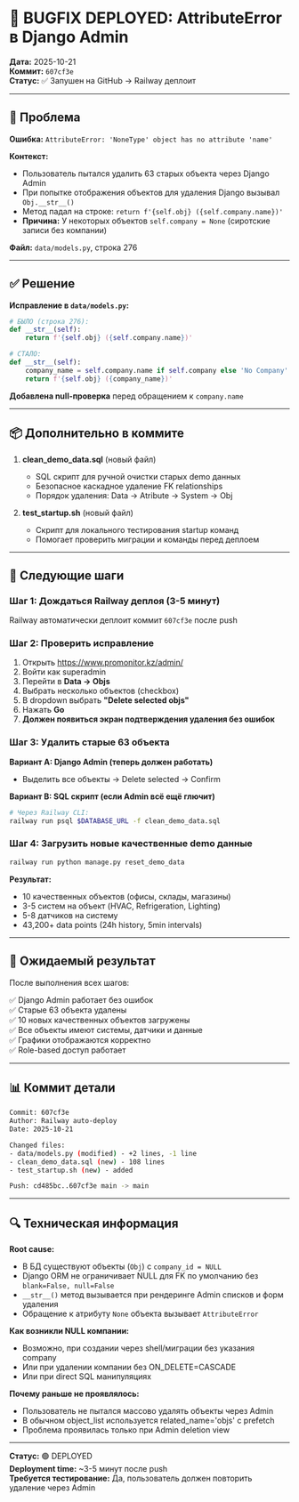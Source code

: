 # 🔧 BUGFIX DEPLOYED: AttributeError в Django Admin

**Дата:** 2025-10-21  
**Коммит:** `607cf3e`  
**Статус:** ✅ Запушен на GitHub → Railway деплоит

---

## 🐛 Проблема

**Ошибка:** `AttributeError: 'NoneType' object has no attribute 'name'`

**Контекст:**
- Пользователь пытался удалить 63 старых объекта через Django Admin
- При попытке отображения объектов для удаления Django вызывал `Obj.__str__()`
- Метод падал на строке: `return f'{self.obj} ({self.company.name})'`
- **Причина:** У некоторых объектов `self.company = None` (сиротские записи без компании)

**Файл:** `data/models.py`, строка 276

---

## ✅ Решение

**Исправление в `data/models.py`:**

```python
# БЫЛО (строка 276):
def __str__(self):
    return f'{self.obj} ({self.company.name})'

# СТАЛО:
def __str__(self):
    company_name = self.company.name if self.company else 'No Company'
    return f'{self.obj} ({company_name})'
```

**Добавлена null-проверка** перед обращением к `company.name`

---

## 📦 Дополнительно в коммите

1. **clean_demo_data.sql** (новый файл)
   - SQL скрипт для ручной очистки старых demo данных
   - Безопасное каскадное удаление FK relationships
   - Порядок удаления: Data → Atribute → System → Obj

2. **test_startup.sh** (новый файл)
   - Скрипт для локального тестирования startup команд
   - Помогает проверить миграции и команды перед деплоем

---

## 🚀 Следующие шаги

### Шаг 1: Дождаться Railway деплоя (3-5 минут)
Railway автоматически деплоит коммит `607cf3e` после push

### Шаг 2: Проверить исправление
1. Открыть https://www.promonitor.kz/admin/
2. Войти как superadmin
3. Перейти в **Data → Objs**
4. Выбрать несколько объектов (checkbox)
5. В dropdown выбрать **"Delete selected objs"**
6. Нажать **Go**
7. **Должен появиться экран подтверждения удаления без ошибок**

### Шаг 3: Удалить старые 63 объекта

**Вариант A: Django Admin (теперь должен работать)**
- Выделить все объекты → Delete selected → Confirm

**Вариант B: SQL скрипт (если Admin всё ещё глючит)**
```bash
# Через Railway CLI:
railway run psql $DATABASE_URL -f clean_demo_data.sql
```

### Шаг 4: Загрузить новые качественные demo данные
```bash
railway run python manage.py reset_demo_data
```

**Результат:**
- 10 качественных объектов (офисы, склады, магазины)
- 3-5 систем на объект (HVAC, Refrigeration, Lighting)
- 5-8 датчиков на систему
- 43,200+ data points (24h history, 5min intervals)

---

## 🎯 Ожидаемый результат

После выполнения всех шагов:

✅ Django Admin работает без ошибок  
✅ Старые 63 объекта удалены  
✅ 10 новых качественных объектов загружены  
✅ Все объекты имеют системы, датчики и данные  
✅ Графики отображаются корректно  
✅ Role-based доступ работает  

---

## 📊 Коммит детали

```bash
Commit: 607cf3e
Author: Railway auto-deploy
Date: 2025-10-21

Changed files:
- data/models.py (modified) - +2 lines, -1 line
- clean_demo_data.sql (new) - 108 lines
- test_startup.sh (new) - added

Push: cd485bc..607cf3e main -> main
```

---

## 🔍 Техническая информация

**Root cause:**
- В БД существуют объекты (`Obj`) с `company_id = NULL`
- Django ORM не ограничивает NULL для FK по умолчанию без `blank=False, null=False`
- `__str__()` метод вызывается при рендеринге Admin списков и форм удаления
- Обращение к атрибуту `None` объекта вызывает `AttributeError`

**Как возникли NULL компании:**
- Возможно, при создании через shell/миграции без указания company
- Или при удалении компании без ON_DELETE=CASCADE
- Или при direct SQL манипуляциях

**Почему раньше не проявлялось:**
- Пользователь не пытался массово удалять объекты через Admin
- В обычном object_list используется related_name='objs' с prefetch
- Проблема проявилась только при Admin deletion view

---

**Статус:** 🟢 DEPLOYED  
**Deployment time:** ~3-5 минут после push  
**Требуется тестирование:** Да, пользователь должен повторить удаление через Admin

